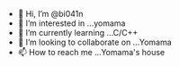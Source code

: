 - 👋 Hi, I’m @bi041n
- 👀 I’m interested in ...yomama
- 🌱 I’m currently learning ...C/C++
- 💞️ I’m looking to collaborate on ...Yomama
- 📫 How to reach me ...Yomama's house

<!---
bi041n/bi041n is a ✨ special ✨ repository because its `README.md` (this file) appears on your GitHub profile.
You can click the Preview link to take a look at your changes.
--->
